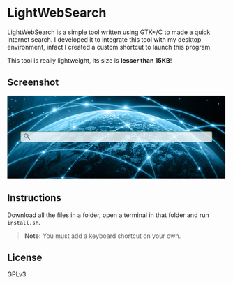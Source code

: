 # LightWebSearch

LightWebSearch is a simple tool written using GTK+/C to made a quick internet search. I developed it to integrate this tool with my desktop environment, infact I created a custom shortcut to launch this program.

This tool is really lightweight, its size is **lesser than 15KB**!


## Screenshot

![screenshot](https://raw.githubusercontent.com/echo-devim/lightwebsearch/master/screenshot/lightwebsearch.png)

## Instructions
Download all the files in a folder, open a terminal in that folder and run `install.sh`.

> **Note:** You must add a keyboard shortcut on your own.


## License

GPLv3
